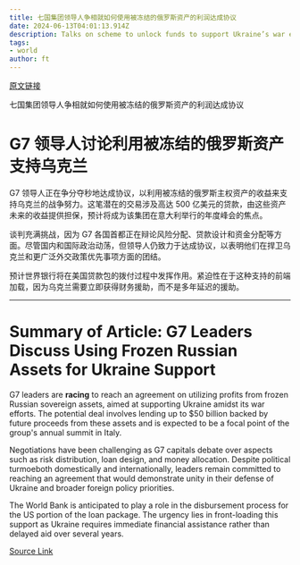 ```yaml
---
title: 七国集团领导人争相就如何使用被冻结的俄罗斯资产的利润达成协议
date: 2024-06-13T04:01:13.914Z
description: Talks on scheme to unlock funds to support Ukraine’s war effort continue as summit begins in Italy
tags: 
- world
author: ft
---
```


[原文链接](https://ft.com/content/a290a846-8ed8-4115-8428-4b4c263f65da)

七国集团领导人争相就如何使用被冻结的俄罗斯资产的利润达成协议

# G7 领导人讨论利用被冻结的俄罗斯资产支持乌克兰

G7 领导人正在争分夺秒地达成协议，以利用被冻结的俄罗斯主权资产的收益来支持乌克兰的战争努力。这笔潜在的交易涉及高达 500 亿美元的贷款，由这些资产未来的收益提供担保，预计将成为该集团在意大利举行的年度峰会的焦点。

谈判充满挑战，因为 G7 各国首都正在辩论风险分配、贷款设计和资金分配等方面。尽管国内和国际政治动荡，但领导人仍致力于达成协议，以表明他们在捍卫乌克兰和更广泛外交政策优先事项方面的团结。

预计世界银行将在美国贷款包的拨付过程中发挥作用。紧迫性在于这种支持的前端加载，因为乌克兰需要立即获得财务援助，而不是多年延迟的援助。

---

 # Summary of Article: G7 Leaders Discuss Using Frozen Russian Assets for Ukraine Support

G7 leaders are **racing** to reach an agreement on utilizing profits from frozen Russian sovereign assets, aimed at supporting Ukraine amidst its war efforts. The potential deal involves lending up to $50 billion backed by future proceeds from these assets and is expected to be a focal point of the group's annual summit in Italy.

Negotiations have been challenging as G7 capitals debate over aspects such as risk distribution, loan design, and money allocation. Despite political turmoeboth domestically and internationally, leaders remain committed to reaching an agreement that would demonstrate unity in their defense of Ukraine and broader foreign policy priorities.

The World Bank is anticipated to play a role in the disbursement process for the US portion of the loan package. The urgency lies in front-loading this support as Ukraine requires immediate financial assistance rather than delayed aid over several years.

[Source Link](https://ft.com/content/a290a846-8ed8-4115-8428-4b4c263f65da)

